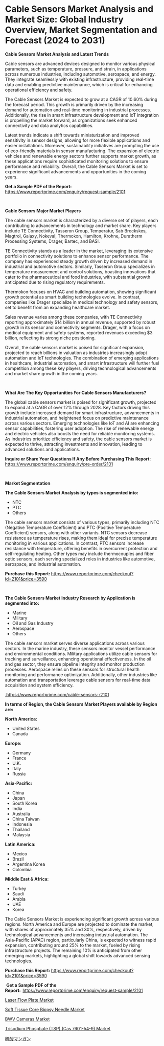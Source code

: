 <p><h1>Cable Sensors Market Analysis and Market Size: Global Industry Overview, Market Segmentation and Forecast (2024 to 2031)</h1></p><p><strong>Cable Sensors Market Analysis and Latest Trends</strong></p>
<p><p>Cable sensors are advanced devices designed to monitor various physical parameters, such as temperature, pressure, and strain, in applications across numerous industries, including automotive, aerospace, and energy. They integrate seamlessly with existing infrastructure, providing real-time data and enabling predictive maintenance, which is critical for enhancing operational efficiency and safety.</p><p>The Cable Sensors Market is expected to grow at a CAGR of 10.60% during the forecast period. This growth is primarily driven by the increasing demand for automation and real-time monitoring in industrial processes. Additionally, the rise in smart infrastructure development and IoT integration is propelling the market forward, as organizations seek enhanced connectivity and data analytics capabilities.</p><p>Latest trends indicate a shift towards miniaturization and improved sensitivity in sensor designs, allowing for more flexible applications and easier installations. Moreover, sustainability initiatives are prompting the use of eco-friendly materials in sensor manufacturing. The expansion of electric vehicles and renewable energy sectors further supports market growth, as these applications require sophisticated monitoring solutions to ensure performance and reliability. Overall, the Cable Sensors Market is set to experience significant advancements and opportunities in the coming years.</p></p>
<p><strong>Get a Sample PDF of the Report:&nbsp;</strong> <a href="https://www.reportprime.com/enquiry/request-sample/2101">https://www.reportprime.com/enquiry/request-sample/2101</a></p>
<p>&nbsp;</p>
<p><strong>Cable Sensors Major Market Players</strong></p>
<p><p>The cable sensors market is characterized by a diverse set of players, each contributing to advancements in technology and market share. Key players include TE Connectivity, Tasseron Group, Temperatur, Sab Brockskes, Magtrol, Galaxy, Nokeval, Thermokon, Hamilton, Krohne, Duratherm Processing Systems, Drager, Bartec, and BASI.</p><p>TE Connectivity stands as a leader in the market, leveraging its extensive portfolio in connectivity solutions to enhance sensor performance. The company has experienced steady growth driven by increased demand in industrial and automotive sectors. Similarly, Tasseron Group specializes in temperature measurement and control solutions, boasting innovations that cater to the pharmaceutical and food industries, with substantial growth anticipated due to rising regulatory requirements.</p><p>Thermokon focuses on HVAC and building automation, showing significant growth potential as smart building technologies evolve. In contrast, companies like Drager specialize in medical technology and safety sensors, set to benefit from an expanding healthcare market.</p><p>Sales revenue varies among these companies, with TE Connectivity reporting approximately $14 billion in annual revenue, supported by robust growth in its sensor and connectivity segments. Drager, with a focus on medical equipment and safety systems, reported revenues exceeding $3 billion, reflecting its strong niche positioning.</p><p>Overall, the cable sensors market is poised for significant expansion, projected to reach billions in valuation as industries increasingly adopt automation and IoT technologies. The combination of emerging applications in healthcare, industrial automation, and smart infrastructure will further fuel competition among these key players, driving technological advancements and market share growth in the coming years.</p></p>
<p>&nbsp;</p>
<p><strong>What Are The Key Opportunities For Cable Sensors Manufacturers?</strong></p>
<p><p>The global cable sensors market is poised for significant growth, projected to expand at a CAGR of over 12% through 2028. Key factors driving this growth include increased demand for smart infrastructure, advancements in industrial automation, and heightened focus on predictive maintenance across various sectors. Emerging technologies like IoT and AI are enhancing sensor capabilities, fostering user adoption. The rise of renewable energy and electric vehicles also boosts the need for reliable monitoring systems. As industries prioritize efficiency and safety, the cable sensors market is expected to thrive, attracting investments and innovation, leading to advanced solutions and applications.</p></p>
<p><strong>Inquire or Share Your Questions If Any Before Purchasing This Report:</strong> <a href="https://www.reportprime.com/enquiry/pre-order/2101">https://www.reportprime.com/enquiry/pre-order/2101</a></p>
<p>&nbsp;</p>
<p><strong>Market Segmentation</strong></p>
<p><strong>The Cable Sensors Market Analysis by types is segmented into:</strong></p>
<p><ul><li>NTC</li><li>PTC</li><li>Others</li></ul></p>
<p><p>The cable sensors market consists of various types, primarily including NTC (Negative Temperature Coefficient) and PTC (Positive Temperature Coefficient) sensors, along with other variants. NTC sensors decrease resistance as temperature rises, making them ideal for precise temperature monitoring in various applications. In contrast, PTC sensors increase resistance with temperature, offering benefits in overcurrent protection and self-regulating heating. Other types may include thermocouples and fiber optic sensors, each serving specialized roles in industries like automotive, aerospace, and industrial automation.</p></p>
<p><strong>Purchase this Report:&nbsp;</strong><a href="https://www.reportprime.com/checkout?id=2101&price=3590">https://www.reportprime.com/checkout?id=2101&price=3590</a></p>
<p>&nbsp;</p>
<p><strong>The Cable Sensors Market Industry Research by Application is segmented into:</strong></p>
<p><ul><li>Marine</li><li>Military</li><li>Oil and Gas Industry</li><li>Aerospace</li><li>Others</li></ul></p>
<p><p>The cable sensors market serves diverse applications across various sectors. In the marine industry, these sensors monitor vessel performance and environmental conditions. Military applications utilize cable sensors for tracking and surveillance, enhancing operational effectiveness. In the oil and gas sector, they ensure pipeline integrity and monitor production processes. Aerospace relies on these sensors for structural health monitoring and performance optimization. Additionally, other industries like automation and transportation leverage cable sensors for real-time data acquisition and system efficiency.</p></p>
<p><a href="https://www.reportprime.com/cable-sensors-r2101">&nbsp;https://www.reportprime.com/cable-sensors-r2101</a></p>
<p><strong>In terms of Region, the Cable Sensors Market Players available by Region are:</strong></p>
<p>
    <p> <strong> North America: </strong>
        <ul>
            <li>United States</li>
            <li>Canada</li>
        </ul>
        </p> 
    <p> <strong> Europe: </strong>
        <ul>
            <li>Germany</li>
            <li>France</li>
            <li>U.K.</li>
            <li>Italy</li>
            <li>Russia</li>
        </ul>
        </p> 
    <p> <strong> Asia-Pacific: </strong>
        <ul>
            <li>China</li>
            <li>Japan</li>
            <li>South Korea</li>
            <li>India</li>
            <li>Australia</li>
            <li>China Taiwan</li>
            <li>Indonesia</li>
            <li>Thailand</li>
            <li>Malaysia</li>
        </ul>
        </p> 
    <p> <strong> Latin America: </strong>
        <ul>
            <li>Mexico</li>
            <li>Brazil</li>
            <li>Argentina Korea</li>
            <li>Colombia</li>
        </ul>
        </p> 
    <p> <strong> Middle East & Africa: </strong>
        <ul>
            <li>Turkey</li>
            <li>Saudi</li>
            <li>Arabia</li>
            <li>UAE</li>
            <li>Korea</li>
        </ul>
    </p>
    </p>
<p><p>The Cable Sensors Market is experiencing significant growth across various regions. North America and Europe are projected to dominate the market, with shares of approximately 35% and 30%, respectively, driven by technological advancements and increasing industrial automation. The Asia-Pacific (APAC) region, particularly China, is expected to witness rapid expansion, contributing around 25% to the market, fueled by rising infrastructure projects. The remaining 10% is anticipated from other emerging markets, highlighting a global shift towards advanced sensing technologies.</p></p>
<p><strong>Purchase this Report: </strong><a href="https://www.reportprime.com/checkout?id=2101&price=3590">https://www.reportprime.com/checkout?id=2101&price=3590</a></p>
<p>&nbsp;<strong>Get a Sample PDF of the Report:&nbsp;&nbsp;</strong><a href="https://www.reportprime.com/enquiry/request-sample/2101">https://www.reportprime.com/enquiry/request-sample/2101</a></p>
<p><strong></strong></p>
<p><p><a href="https://medium.com/@kaitlynkristyfj13/booming-laser-flow-plate-market-sector-market-analysis-and-growth-projections-till-2031-20bf316c237b">Laser Flow Plate Market</a></p><p><a href="https://medium.com/@dannellbugess3/soft-tissue-core-biopsy-needle-market-outlook-complete-industry-analysis-2024-to-2031-d5decb01f2c0">Soft Tissue Core Biopsy Needle Market</a></p><p><a href="https://github.com/AfsanaMia652/Market-Research-Report-List-1/blob/main/bwv-cameras-market.md">BWV Cameras Market</a></p><p><a href="https://issuu.com/reportprime-2/docs/trisodium-phosphate-tsp-cas-7601-54_d485aee3ccfd4d">Trisodium Phosphate (TSP) (Cas 7601-54-9) Market</a></p><p><a href="https://medium.com/@reyeshowell655/%E3%82%B0%E3%83%AD%E3%83%BC%E3%83%90%E3%83%AB%E3%83%9E%E3%83%B3%E3%82%AC%E3%83%B3%E7%A1%AB%E9%85%B8%E5%A1%A9%E5%B8%82%E5%A0%B4%E3%81%AE%E7%8A%B6%E6%B3%81-2024%E5%B9%B4-2031%E5%B9%B4-%E3%81%A8%E5%9C%B0%E5%9F%9F-%E8%A3%BD%E5%93%81-%E3%82%A8%E3%83%B3%E3%83%89%E3%83%A6%E3%83%BC%E3%82%B9%E5%88%A5%E3%81%AE%E4%BA%88%E6%B8%AC-3667adcdba9f">硫酸マンガン</a></p></p>